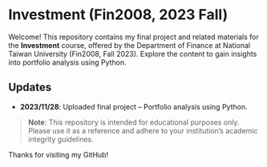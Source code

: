 # Investment (Fin2008, 2023 Fall)

Welcome! This repository contains my final project and related materials for the **Investment** course, offered by the Department of Finance at National Taiwan University (Fin2008, Fall 2023). Explore the content to gain insights into portfolio analysis using Python.

## Updates
- **2023/11/28**: Uploaded final project – Portfolio analysis using Python.

> **Note**: This repository is intended for educational purposes only. Please use it as a reference and adhere to your institution’s academic integrity guidelines.

Thanks for visiting my GitHub!

